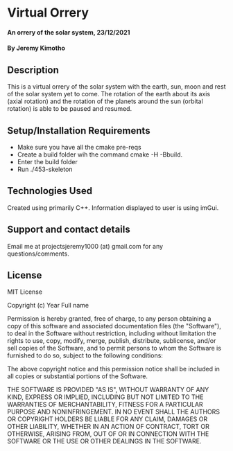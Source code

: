 # Virtual Orrery 
#### An orrery of the solar system, 23/12/2021
#### By **Jeremy Kimotho**
## Description
This is a virtual orrery of the solar system with the earth, sun, moon and rest of the solar system yet to come. The rotation of the earth about its axis (axial rotation) and the rotation of the planets around the sun (orbital rotation) is able to be paused and resumed.
## Setup/Installation Requirements
* Make sure you have all the cmake pre-reqs
* Create a build folder wih the command cmake -H -Bbuild.
* Enter the build folder
* Run ./453-skeleton
## Technologies Used
Created using primarily C++. Information displayed to user is using imGui. 
## Support and contact details
Email me at projectsjeremy1000 (at) gmail.com for any questions/comments.
## License
MIT License

Copyright (c) Year Full name

Permission is hereby granted, free of charge, to any person obtaining a copy of this software and associated documentation files (the "Software"), to deal in the Software without restriction, including without limitation the rights to use, copy, modify, merge, publish, distribute, sublicense, and/or sell copies of the Software, and to permit persons to whom the Software is furnished to do so, subject to the following conditions:

The above copyright notice and this permission notice shall be included in all copies or substantial portions of the Software.

THE SOFTWARE IS PROVIDED "AS IS", WITHOUT WARRANTY OF ANY KIND, EXPRESS OR IMPLIED, INCLUDING BUT NOT LIMITED TO THE WARRANTIES OF MERCHANTABILITY, FITNESS FOR A PARTICULAR PURPOSE AND NONINFRINGEMENT. IN NO EVENT SHALL THE AUTHORS OR COPYRIGHT HOLDERS BE LIABLE FOR ANY CLAIM, DAMAGES OR OTHER LIABILITY, WHETHER IN AN ACTION OF CONTRACT, TORT OR OTHERWISE, ARISING FROM, OUT OF OR IN CONNECTION WITH THE SOFTWARE OR THE USE OR OTHER DEALINGS IN THE SOFTWARE.
